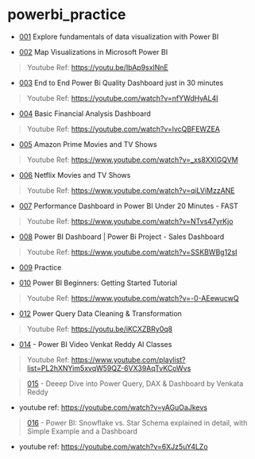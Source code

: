# powerbi_practice

- [001](/001/info.md) Explore fundamentals of data visualization with Power BI

- [002](/002/info.md) Map Visualizations in Microsoft Power BI

> Youtube Ref: https://youtu.be/IbAp9sxlNnE

- [003](/003/info.md) End to End Power Bi Quality Dashboard just in 30 minutes

> Youtube Ref: https://youtube.com/watch?v=nfYWdHyAL4I

- [004](/004/info.md) Basic Financial Analysis Dashboard

> Youtube Ref: https://youtube.com/watch?v=lvcQBFEWZEA

- [005](/005/info.md) Amazon Prime Movies and TV Shows

> Youtube Ref: https://www.youtube.com/watch?v=_xs8XXlGQVM

- [006](/006/info.md) Netflix Movies and TV Shows

> Youtube Ref: https://www.youtube.com/watch?v=qiLViMzzANE

- [007](/007/info.md) Performance Dashboard in Power BI Under 20 Minutes - FAST

> Youtube Ref: https://www.youtube.com/watch?v=NTvs47yrKjo

- [008](/008/info.md) Power BI Dashboard | Power Bi Project - Sales Dashboard

> Youtube Ref: https://www.youtube.com/watch?v=SSKBWBg12sI

- [009](/009/info.md) Practice

- [010](/010/info.md) Power BI Beginners: Getting Started Tutorial

> Youtube Ref: https://www.youtube.com/watch?v=-0-AEewucwQ

- [012](/012/info.md) Power Query Data Cleaning & Transformation

> Youtube Ref: https://youtu.be/iKCXZBRy0q8

- [014](/014/info.md) - Power BI Video Venkat Reddy AI Classes

> Youtube Ref: https://www.youtube.com/playlist?list=PL2hXNYim5xvqW59QZ-6VX39AqTvKCoWvs

> [015](/015/info.md) - Deeep Dive into Power Query, DAX & Dashboard by Venkata Reddy

 - youtube ref: https://youtube.com/watch?v=yAGuOaJkevs

> [016](/016/info.md) - Power BI: Snowflake vs. Star Schema explained in detail, with Simple Example and a Dashboard

- youtube ref: https://youtube.com/watch?v=6XJz5uY4LZo

  
